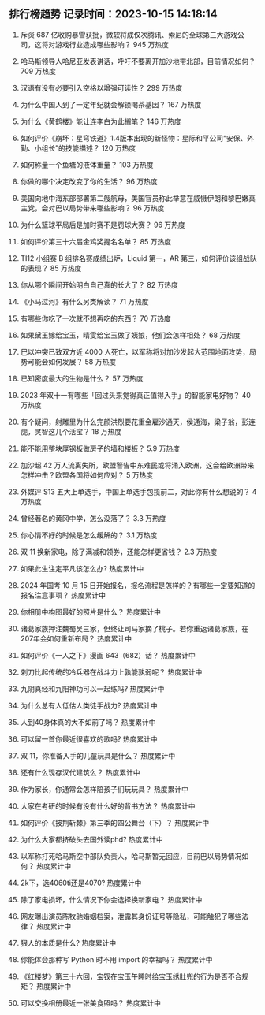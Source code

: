 
## 排行榜趋势 记录时间：2023-10-15 14:18:14
  
  1. 斥资 687 亿收购暴雪获批，微软将成仅次腾讯、索尼的全球第三大游戏公司，这将对游戏行业造成哪些影响？ 945 万热度
    
  2. 哈马斯领导人哈尼亚发表讲话，呼吁不要离开加沙地带北部，目前情况如何？ 709 万热度
    
  3. 汉语有没有必要引入空格以增强可读性？ 299 万热度
    
  4. 为什么中国人到了一定年纪就会解锁喝茶基因？ 167 万热度
    
  5. 为什么《黄鹤楼》能让连李白为此搁笔？ 146 万热度
    
  6. 如何评价《崩坏：星穹铁道》1.4版本出现的新怪物：星际和平公司“安保、外勤、小组长”的技能描述？ 120 万热度
    
  7. 如何称量一个鱼塘的液体重量？ 103 万热度
    
  8. 你做的哪个决定改变了你的生活？ 96 万热度
    
  9. 美国向地中海东部部署第二艘航母，美国官员称此举意在威慑伊朗和黎巴嫩真主党，会对巴以局势带来哪些影响？ 96 万热度
    
  10. 为什么篮球平局后是加时赛不是罚球大赛？ 96 万热度
    
  11. 如何评价第三十六届金鸡奖提名名单？ 85 万热度
    
  12. TI12 小组赛 B 组排名赛成绩出炉，Liquid 第一，AR 第三，如何评价该组战队的表现？ 85 万热度
    
  13. 你从哪个瞬间开始明白自己真的长大了？ 82 万热度
    
  14. 《小马过河》有什么另类解读？ 71 万热度
    
  15. 有哪些你吃了一次就不想再吃的东西？ 70 万热度
    
  16. 如果黛玉嫁给宝玉，晴雯给宝玉做了姨娘，他们会怎样相处？ 68 万热度
    
  17. 巴以冲突已致双方近 4000 人死亡，以军称将对加沙发起大范围地面攻势，局势可能会如何发展？ 58 万热度
    
  18. 已知密度最大的生物是什么？ 57 万热度
    
  19. 2023 年双十一有哪些「回过头来觉得真正值得入手」的智能家电好物？ 40 万热度
    
  20. 有个疑问，射雕里为什么完颜洪烈要花重金雇沙通天，侯通海，梁子翁，彭连虎，灵智这几个活宝？ 18 万热度
    
  21. 能不能用整块厚钢板做房子的墙和楼板？ 5.9 万热度
    
  22. 加沙超 42 万人流离失所，欧盟警告中东难民或将涌入欧洲，这会给欧洲带来怎样冲击？欧盟各国将如何应对？ 5 万热度
    
  23. 外媒评 S13 五大上单选手，中国上单选手包揽前二，对此你有什么想说的？ 4 万热度
    
  24. 曾经著名的黄冈中学，怎么没落了？ 3.3 万热度
    
  25. 你心情不好的时候是怎么缓解的？ 3.1 万热度
    
  26. 双 11 换新家电，除了满减和领券，还能怎样更省钱？ 2.3 万热度
    
  27. 如果此生注定平凡该怎么办? 热度累计中
    
  28. 2024 年国考 10 月 15 日开始报名，报名流程是怎样的？有哪些一定要知道的报名注意事项？ 热度累计中
    
  29. 你相册中构图最好的照片是什么？ 热度累计中
    
  30. 诸葛家族押注魏蜀吴三家，但终让司马家摘了桃子。若你重返诸葛家族，在207年会如何重新布局？ 热度累计中
    
  31. 如何评价《一人之下》漫画 643（682）话？ 热度累计中
    
  32. 刺刀比起传统的冷兵器在战斗力上孰能孰弱呢？ 热度累计中
    
  33. 九阴真经和九阳神功可以一起练吗? 热度累计中
    
  34. 为什么总有人低估人类徒手战力? 热度累计中
    
  35. 人到40身体真的大不如前了吗？ 热度累计中
    
  36. 可以留一首你最近很喜欢的歌吗? 热度累计中
    
  37. 双 11，你准备入手的儿童玩具是什么？ 热度累计中
    
  38. 还有什么现存汉代建筑么？ 热度累计中
    
  39. 作为家长，你通常会怎样陪孩子们玩玩具？ 热度累计中
    
  40. 大家在考研的时候有没有什么好的背书方法？ 热度累计中
    
  41. 如何评价《披荆斩棘》第三季的四公舞台（下）？ 热度累计中
    
  42. 为什么大家都挤破头去国外读phd? 热度累计中
    
  43. 以军称打死哈马斯空中部队负责人，哈马斯暂无回应，目前巴以局势情况如何？ 热度累计中
    
  44. 2k下，选4060ti还是4070? 热度累计中
    
  45. 除了家电损坏，什么情况下你会选择换新家电？ 热度累计中
    
  46. 网友曝出演员陈牧驰婚姻档案，泄露其身份证号等隐私，可能触犯了哪些法律？ 热度累计中
    
  47. 狠人的本质是什么? 热度累计中
    
  48. 你能体会那种写 Python 时不用 import 的幸福吗？ 热度累计中
    
  49. 《红楼梦》第三十六回，宝钗在宝玉午睡时给宝玉绣肚兜的行为是否不合规矩？ 热度累计中
    
  50. 可以交换相册最近一张美食照吗？ 热度累计中
    